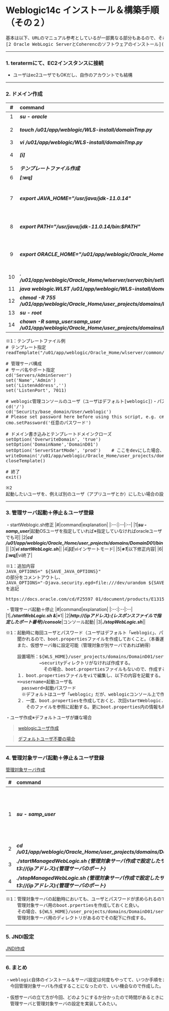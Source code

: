 # Weblogic14c インストール＆構築手順（その２）

<pre>
基本は以下、URLのマニュアル参考としているが一部異なる部分もあるので、それを記載
[2 Oracle WebLogic ServerとCoherencのソフトウェアのインストール]([https://docs.oracle.com/cd/F32751_01/weblogic-server/14.1.1.0/wlsig/installing-weblogic-server-developers.html](https://docs.oracle.com/cd/F32751_01/weblogic-server/14.1.1.0/wlsig/installing-oracle-weblogic-server-and-coherence-software.html#GUID-E4241C14-42D3-4053-8F83-C748E059607A))
</pre>

---
### 1. teratermにて、EC2インスタンスに接続
- ユーザはec2ユーザでもOKだし、自作のアカウントでも結構
---
### 2. ドメイン作成
|#|command|explanation|
|:--:|:--|:--|
|1|___su - oracle___|oracleに切り替え|
|2|___touch /u01/app/weblogic/WLS-install/domainTmp.py___|テンプレートファイル作成|
|3|___vi /u01/app/weblogic/WLS-install/domainTmp.py___||
|4|___[i]___|viインサートモード|
|5|___テンプレートファイル作成___|※1|
|6|___[:wq]___|vi終了|
|7|___export JAVA_HOME="/usr/java/jdk-11.0.14"___|環境変数設定（echo $JAVA_HOMEで確認）|
|8|___export PATH="/usr/java/jdk-11.0.14/bin:$PATH"___|環境変数設定（echo $PATHで確認）|
|9|___export ORACLE_HOME="/u01/app/weblogic/Oracle_Home"___|環境変数設定（echo $ORACLE_HOMEで確認）|
|10|___. /u01/app/weblogic/Oracle_Home/wlserver/server/bin/setWLSEnv.sh___||
|11|___java weblogic.WLST /u01/app/weblogic/WLS-install/domainTmp.py___|ドメイン作成|
|12|___chmod -R 755 /u01/app/weblogic/Oracle_Home/user_projects/domains/DomainD01___|権限付与|
|13|___su - root___|rootにスイッチ|
|14|___chown -R samp_user:samp_user /u01/app/weblogic/Oracle_Home/user_projects/domains/DomainD01___|※2|

<pre>
※1：テンプレートファイル例
# テンプレート指定
readTemplate("/u01/app/weblogic/Oracle_Home/wlserver/common/templates/wls/wls.jar")

# 管理サーバ構成
# サーバ名やポート指定
cd('Servers/AdminServer')
set('Name','Admin')
set('ListenAddress','')
set('ListenPort', 7011)

# weblogic管理コンソールのユーザ（ユーザはデフォルト[weblogic]）・パスワード指定
cd('/')
cd('Security/base_domain/User/weblogic')
# Please set password here before using this script, e.g. cmo.setPassword('value')
cmo.setPassword('任意のパスワード')

# ドメイン書き込みとテンプレートドメインクローズ
setOption('OverwriteDomain', 'true')
setOption('DomainName','DomainD01')
setOption('ServerStartMode', 'prod')	# ここをdevにした場合、開発モード
writeDomain('/u01/app/weblogic/Oracle_Home/user_projects/domains/DomainD01')
closeTemplate()

# 終了
exit()

※2
起動したいユーザを、例えば別のユーザ（アプリユーザとか）にしたい場合の設定
</pre>

---
### 3. 管理サーバ起動＋停止＆ユーザ登録

・startWeblogic.sh修正
|#|command|explanation|
|:--:|:--|:--|
|1|___su - samp_user___|起動OSユーザを指定していれば※指定していなければoracleユーザでも可|
|2|___cd /u01/app/weblogic/Oracle_Home/user_projects/domains/DomainD01/bin___||
|3|___vi startWebLogic.sh___||
|4|___[i]___|viインサートモード|
|5|___※1___|以下修正内容|
|6|___[:wq]___|vi終了|

<pre>
※1：追加内容
JAVA_OPTIONS=" ${SAVE_JAVA_OPTIONS}"
の部分をコメントアウトし、
JAVA_OPTIONS="-Djava.security.egd=file:///dev/urandom ${SAVE_JAVA_OPTIONS}"
を追記

https://docs.oracle.com/cd/F25597_01/document/products/E13153_01/wlcp/wlss40/configwlss/jvmrand.html
</pre>

・管理サーバ起動＋停止
|#|command|explanation|
|:--:|:--|:--|
|1|___./startWebLogic.sh &___|※1|
|2|___http://{ipアドレス}:{レスポンスファイルで指定したポート番号}/console___|コンソール起動|
|3|___./stopWebLogic.sh___||

<pre>
※1：起動時に毎回ユーザとパスワード（ユーザはデフォルト「weblogic」、パスワードはテンプレートファイルに指定したもの）を
　 　聞かれるので、boot.propertiesファイルを作成しておくこと。（本番運用時とかは必須）
　 　また、仮想サーバ毎に設定可能（管理対象が別サーバであれば納得）

　 　設置場所：${WLS_HOME}/user_projects/domains/DomainD01/servers/Admin/security
　 　　　　　　→securityディレクトリがなければ作成する。
　 　　　　　　　その場合、boot.propertiesファイルもないので、作成すること。
　 　１．boot.propertiesファイルをviで編集し、以下の内容を記載する。
　 　=>username=起動ユーザ名
　　　 password=起動パスワード
　　　 ※デフォルトはユーザ「weblogic」だが、weblogicコンソール上で作成したユーザも可能（ロール（グループ）はきちんと設定しておく必要あり）
　 　２．一度、boot.propertiesを作成しておくと、次回startWeblogic.shを起動したタイミングで
　 　　　そのファイルを参照に起動する。更にboot.properties内の情報も暗号化される。
</pre>

・ユーザ作成※デフォルトユーザが嫌な場合
> [weblogicユーザ作成](https://docs.oracle.com/cd/E57761_01/gg-monitor/GMINS/user_man.htm)

> [デフォルトユーザ不要の場合](https://docs.oracle.com/cd/F32751_01/weblogic-server/14.1.1.0/wlach/taskhelp/security/DeleteUsers.html)

---
### 4. 管理対象サーバ起動＋停止＆ユーザ登録

[管理対象サーバ作成](https://github.com/keicyKOh1Ca/style/tree/master/oracle/Weblogic管理対象サーバ作成.pdf)

|#|command|explanation|
|:--:|:--|:--|
|1|___su - samp_user___|起動OSユーザを指定していれば※指定していなければoracleユーザでも可|
|2|___cd /u01/app/weblogic/Oracle_Home/user_projects/domains/DomainD01/bin___||
|3|___./startManagedWebLogic.sh  {管理対象サーバ作成で設定したサーバ名} t3://{ipアドレス}:{管理サーバのポート}___|※1|
|4|___./stopManagedWebLogic.sh  {管理対象サーバ作成で設定したサーバ名} t3://{ipアドレス}:{管理サーバのポート}___|管理対象サーバ停止|

<pre>
※1：管理対象サーバの起動時においても、ユーザとパスワードが求められるので
　　 管理対象サーバ用のboot.prpertiesを作成しておくと良い。
　　 その場合、${WLS_HOME}/user_projects/domains/DomainD01/servers配下に
　　 管理対象サーバ用のディレクトリがあるのでその配下に作成する。
</pre>
---
### 5. JNDI設定

[JNDI作成](https://github.com/keicyKOh1Ca/style/tree/master/oracle/JNDI作成.pdf)

---
### 6. まとめ

<pre>
・weblogic自体のインストール＆サーバ設定は何度もやってて、いつか手順をまとめておこうと思っていたが、
　今回管理対象サーバも作成することになったので、いい機会なので作成した。

・仮想サーバの立て方が今回、どのようにするか分かったので時間があるときに、サーバ間で
　管理サーバと管理対象サーバの設定を実装してみたい。
</pre>
